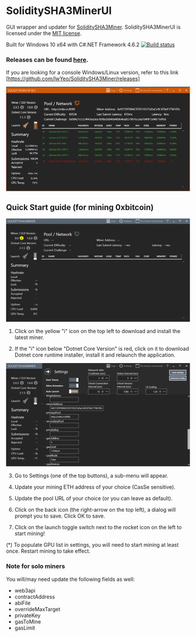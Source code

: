 # SoliditySHA3MinerUI
GUI wrapper and updater for [SoliditySHA3Miner](https://github.com/lwYeo/SoliditySHA3Miner). SoliditySHA3MinerUI is licensed under the [MIT license](LICENSE).

Built for Windows 10 x64 with C#.NET Framework 4.6.2 [![Build status](https://lwyeo.visualstudio.com/SoliditySHA3MinerUI/_apis/build/status/SoliditySHA3MinerUI-.NET%20Desktop-CI)](https://lwyeo.visualstudio.com/SoliditySHA3MinerUI/_build/latest?definitionId=1)

### Releases can be found [here](https://github.com/lwYeo/SoliditySHA3MinerUI/releases).
If you are looking for a console Windows/Linux version, refer to this link [https://github.com/lwYeo/SoliditySHA3Miner/releases]

![alt text](screenshots/ss3_run.png "SoliditySHA3Miner GUI")

## Quick Start guide (for mining 0xbitcoin)
![alt text](screenshots/ss3_initial.png)

1) Click on the yellow "i" icon on the top left to download and install the latest miner.

2) If the "i" icon below "Dotnet Core Version" is red, click on it to download Dotnet core runtime installer, install it and relaunch the application.

![alt text](screenshots/ss3_settings.png)

3) Go to Settings (one of the top buttons), a sub-menu will appear.

4) Update your mining ETH address of your choice (CasSe sensitive).

5) Update the pool URL of your choice (or you can leave as default).

6) Click on the back icon (the right-arrow on the top left), a dialog will prompt you to save. Click OK to save.

7) Click on the launch toggle switch next to the rocket icon on the left to start mining!

(*) To populate GPU list in settings, you will need to start mining at least once. Restart mining to take effect.

### Note for solo miners
You will/may need update the following fields as well:
 - web3api
 - contractAddress
 - abiFile
 - overrideMaxTarget
 - privateKey
 - gasToMine
 - gasLimit
 
